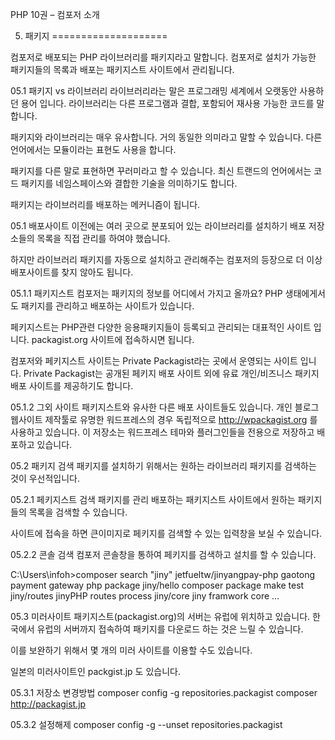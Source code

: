 PHP 10권 – 컴포저 소개

05. 패키지
====================

컴포저로 배포되는 PHP 라이브러리를 패키지라고 말합니다. 컴포저로 설치가 가능한 패키지들의 목록과 배포는 패키지스트 사이트에서 관리됩니다.

05.1 패키지 vs 라이브러리
라이브러리라는 말은 프로그래밍 세계에서 오랫동안 사용하던 용어 입니다. 라이브러리는 다른 프로그램과 결합, 포함되어 재사용 가능한 코드를 말합니다.

패키지와 라이브러리는 매우 유사합니다. 거의 동일한 의미라고 말할 수 있습니다. 다른 언어에서는 모듈이라는 표현도 사용을 합니다. 

패키지를 다른 말로 표현하면 꾸러미라고 할 수 있습니다. 최신 트랜드의 언어에서는 코드 패키지를 네임스페이스와 결합한 기술을 의미하기도 합니다.

패키지는 라이브러리를 배포하는 메커니즘이 됩니다.

05.1 배포사이트
이전에는 여러 곳으로 분포되어 있는 라이브러리를 설치하기 배포 저장소들의 목록을 직접 관리를 하여야 했습니다.

하지만 라이브러리 패키지를 자동으로 설치하고 관리해주는 컴포저의 등장으로 더 이상 배포사이트를 찾지 않아도 됩니다. 

05.1.1 패키지스트
컴포저는 패키지의 정보를 어디에서 가지고 올까요? PHP 생태에게서도 패키지를 관리하고 배포하는 사이트가 있습니다.

페키지스트는 PHP관련 다양한 응용패키지들이 등록되고 관리되는 대표적인 사이트 입니다. packagist.org 사이트에 접속하시면 됩니다. 

 

컴포저와 페키지스트 사이트는 Private Packagist라는 곳에서 운영되는 사이트 입니다. Private Packagist는 공개된 페키지 배포 사이트 외에 유료 개인/비즈니스 패키지 배포 사이트를 제공하기도 합니다.

05.1.2 그외 사이트
패키지스트와 유사한 다른 배포 사이트들도 있습니다. 개인 블로그 웹사이트 제작툴로 유명한 워드프레스의 경우 독립적으로 http://wpackagist.org 를 사용하고 있습니다. 이 저장소는 워드프레스 테마와 플러그인들을 전용으로 저장하고 배포하고 있습니다.

 


05.2 패키지 검색
패키지를 설치하기 위해서는 원하는 라이브러리 패키지를 검색하는 것이 우선적입니다.

05.2.1 페키지스트 검색
패키지를 관리 배포하는 패키지스트 사이트에서 원하는 패키지들의 목록을 검색할 수 있습니다.

사이트에 접속을 하면 큰이미지로 페키지를 검색할 수 있는 입력창을 보실 수 있습니다.
 

05.2.2 콘솔 검색
컴포저 콘솔창을 통하여 페키지를 검색하고 설치를 할 수 있습니다.

C:\Users\infoh>composer search "jiny"
jetfueltw/jinyangpay-php gaotong payment gateway php package
jiny/hello composer package make test
jiny/routes jinyPHP routes process
jiny/core jiny framwork core
…


05.3 미러사이트
패키지스트(packagist.org)의 서버는 유럽에 위치하고 있습니다. 한국에서 유럽의 서버까지 접속하여 패키지를 다운로드 하는 것은 느릴 수 있습니다.

이를 보완하기 위해서 몇 개의 미러 사이트를 이용할 수도 있습니다.

일본의 미러사이트인 packgist.jp 도 있습니다.


05.3.1 저장소 변경방법
composer config -g repositories.packagist composer http://packagist.jp


05.3.2 설정해제
composer config -g --unset repositories.packagist


